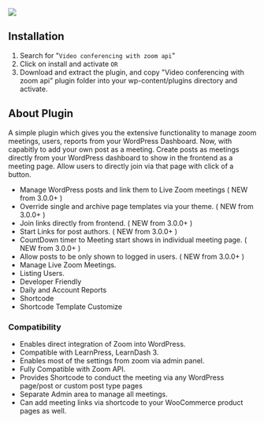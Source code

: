 <img src="https://ps.w.org/video-conferencing-with-zoom-api/assets/banner-772x250.png?rev=2198028">

## Installation

1. Search for "`Video conferencing with zoom api`"
2. Click on install and activate `OR`
3. Download and extract the plugin, and copy "Video conferencing with zoom api" plugin folder into your wp-content/plugins directory and activate.

## About Plugin

A simple plugin which gives you the extensive functionality to manage zoom meetings, users, reports from your WordPress Dashboard. Now, with capabitly to add your own post as a meeting. Create posts as meetings directly from your WordPress dashboard to show in the frontend as a meeting page. Allow users to directly join via that page with click of a button.

* Manage WordPress posts and link them to Live Zoom meetings ( NEW from 3.0.0+ )
* Override single and archive page templates via your theme. ( NEW from 3.0.0+ )
* Join links directly from frontend. ( NEW from 3.0.0+ )
* Start Links for post authors. ( NEW from 3.0.0+ )
* CountDown timer to Meeting start shows in individual meeting page. ( NEW from 3.0.0+ )
* Allow posts to be only shown to logged in users. ( NEW from 3.0.0+ )
* Manage Live Zoom Meetings.
* Listing Users.
* Developer Friendly
* Daily and Account Reports
* Shortcode
* Shortcode Template Customize

### Compatibility 

* Enables direct integration of Zoom into WordPress.
* Compatible with LearnPress, LearnDash 3.
* Enables most of the settings from zoom via admin panel.
* Fully Compatible with Zoom API.
* Provides Shortcode to conduct the meeting via any WordPress page/post or custom post type pages
* Separate Admin area to manage all meetings.
* Can add meeting links via shortcode to your WooCommerce product pages as well.